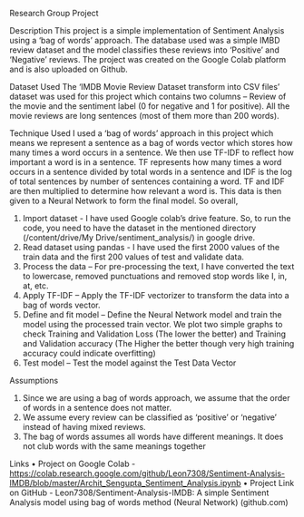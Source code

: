 Research Group Project

Description 
This project is a simple implementation of Sentiment Analysis using a ‘bag of words’ approach. The database used was a simple IMBD review dataset and the model classifies these reviews into ‘Positive’ and ‘Negative’ reviews.  The project was created on the Google Colab platform and is also uploaded on Github. 

Dataset Used 
The ‘IMDB Movie Review Dataset transform into CSV files’ dataset was used for this project which contains two columns – Review of the movie and the sentiment label (0 for negative and 1 for positive). All the movie reviews are long sentences (most of them more than 200 words). 

Technique Used
I used a ‘bag of words’ approach in this project which means we represent a sentence as a bag of words vector which stores how many times a word occurs in a sentence. We then use TF-IDF to reflect how important a word is in a sentence. TF represents how many times a word occurs in a sentence divided by total words in a sentence and IDF is the log of total sentences by number of sentences containing a word. TF and IDF are then multiplied to determine how relevant a word is. This data is then given to a Neural Network to form the final model. So overall,
1.	Import dataset - I have used Google colab’s drive feature. So, to run the code, you need to have the dataset in the mentioned directory (/content/drive/My Drive/sentiment_analysis/) in google drive. 
2.	Read dataset using pandas - I have used the first 2000 values of the train data and the first 200 values of test and validate data. 
3.	Process the data – For pre-processing the text, I have converted the text to lowercase, removed punctuations and removed stop words like I, in, at, etc. 
4.	Apply TF-IDF – Apply the TF-IDF vectorizer to transform the data into a bag of words vector.
5.	Define and fit model – Define the Neural Network model and train the model using the processed train vector. We plot two simple graphs to check Training and Validation Loss (The lower the better) and Training and Validation accuracy (The Higher the better though very high training accuracy could indicate overfitting)
6.	Test model – Test the model against the Test Data Vector





Assumptions 
1.	Since we are using a bag of words approach, we assume that the order of words in a sentence does not matter. 
2.	We assume every review can be classified as ‘positive’ or ‘negative’ instead of having mixed reviews. 
3.	The bag of words assumes all words have different meanings. It does not club words with the same meanings together 

Links
•	Project on Google Colab - https://colab.research.google.com/github/Leon7308/Sentiment-Analysis-IMDB/blob/master/Archit_Sengupta_Sentiment_Analysis.ipynb
•	Project Link on GitHub - Leon7308/Sentiment-Analysis-IMDB: A simple Sentiment Analysis model using bag of words method (Neural Network) (github.com)

